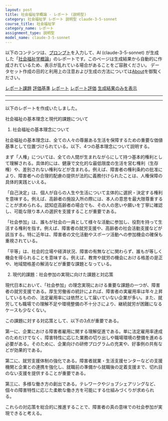 ```yaml
---
layout: post
title: 社会福祉学概論 - レポート (説明型)
category: 社会福祉学 レポート 説明型 claude-3-5-sonnet
course_title: 社会福祉学
category_name: レポート
assignment_type: 説明型
model_name: claude-3-5-sonnet
---
```


以下のコンテンツは、[プロンプト](http://127.0.0.1:8000/generated/社会福祉学/claude-3-5-sonnet/prompt_レポート-説明型.md)を入力して、AI (claude-3-5-sonnet) が生成した「[社会福祉学概論](/contents/社会福祉学/)」のレポートです。このページは生成結果から自動的に作成されているため、表示が乱れている場合があることをご容赦ください。
データセット作成の目的と利用上の注意および生成の方法については[About](/About)を御覧ください。

[レポート課題](../レポート課題-説明型)
[評価基準](../評価基準-説明型)
[レポート](../レポート-説明型)
[レポート評価](../レポート評価-説明型)
[生成結果のみを表示](http://127.0.0.1:8000/generated/社会福祉学/claude-3-5-sonnet/レポート-説明型.md)
  

***
***
  
以下のレポートを作成いたしました。

社会福祉の基本理念と現代的課題について

1. 社会福祉の基本理念について

社会福祉の基本理念は、全ての人々の尊厳ある生活を保障するための重要な価値基準として位置づけられている。以下、4つの基本理念について説明する。

まず「人権」については、全ての人間が生まれながらにして持つ基本的権利として理解される。具体的には、健康で文化的な最低限度の生活を営む権利（生存権）や、差別されない権利などが含まれる。例えば、障害者の権利条約の批准により、障害者への合理的配慮の提供が法的に義務付けられたことは、人権保障の具体的実践といえる。

「自己決定」は、個人が自らの人生や生活について主体的に選択・決定する権利を意味する。例えば、高齢者の施設入所の際には、本人の意思を最大限尊重することが求められる。認知症高齢者の場合でも、その人の思いや願いを丁寧に確認し、可能な限り本人の選択を支援することが重要である。

「社会参加」は、誰もが社会の一員として様々な活動に参加し、役割を持って生活する権利を指す。例えば、障害者の就労支援や、高齢者の社会活動支援などが該当する。特に近年は、障害者の文化活動やスポーツ活動への参加機会の確保も重視されている。

「平等」は、社会的立場や経済状況、障害の有無などに関わらず、誰もが等しく機会を得られることを意味する。例えば、教育や就労の機会における格差の是正や、地域間格差の解消などが重要な課題となっている。

2. 現代的課題：社会参加の実現に向けた課題と対応策

現代日本において、「社会参加」の理念実現における重要な課題の一つが、障害者の就労支援である。厚生労働省の統計によれば、障害者の実雇用率は年々上昇しているものの、法定雇用率には依然として届いていない企業が多い。また、就労しても職場での理解不足や環境整備の不十分さにより、継続就労が困難になるケースも少なくない。

この課題に対する対応策として、以下の3点が重要である。

第一に、企業における障害者雇用に関する理解促進である。単に法定雇用率達成のためだけでなく、障害特性に応じた業務の切り出しや職場環境の整備を進める必要がある。そのために、企業向けの研修プログラムの充実や、好事例の共有などが効果的である。

第二に、就労支援体制の強化である。障害者就業・生活支援センターなどの支援機関と企業との連携を強化し、就職前の準備から就職後の定着支援まで、切れ目のない支援を提供することが重要である。

第三に、多様な働き方の創出である。テレワークやジョブシェアリングなど、個々の障害特性に応じた柔軟な働き方を可能にする仕組みづくりが求められる。

これらの対応策を総合的に推進することで、障害者の真の意味での社会参加が実現できると考える。
